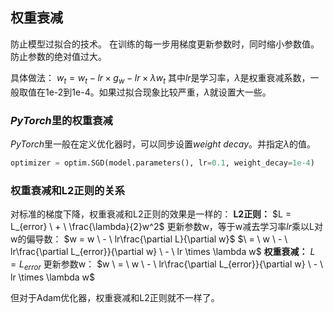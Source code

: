## 权重衰减

防止模型过拟合的技术。
在训练的每一步用梯度更新参数时，同时缩小参数值。防止参数的绝对值过大。

具体做法：
$w_t = w_t - lr \times g_w - lr \times \lambda w_t$
其中$lr$是学习率，$\lambda$是权重衰减系数，一般取值在1e-2到1e-4。如果过拟合现象比较严重，$\lambda$就设置大一些。

### $PyTorch$里的权重衰减

$PyTorch$里一般在定义优化器时，可以同步设置$weight \ decay$。并指定$\lambda$的值。
```python
optimizer = optim.SGD(model.parameters(), lr=0.1, weight_decay=1e-4)
```

### 权重衰减和L2正则的关系

对标准的梯度下降，权重衰减和L2正则的效果是一样的：
**L2正则：**
$L = L_{error} \ + \  \frac{\lambda}{2}w^2$
更新参数w，等于w减去学习率$lr$乘以L对w的偏导数：
$w = w \ - \ lr\frac{\partial L}{\partial w}$
$\ = \ w \ - \ lr\frac{\partial L_{error}}{\partial w} \ - \ lr \times \lambda w$
**权重衰减：**
$L = L_{error}$
更新参数w：
$w \ = \ w \ - \ lr\frac{\partial L_{error}}{\partial w} \ - \ lr \times \lambda w$

但对于Adam优化器，权重衰减和L2正则就不一样了。

